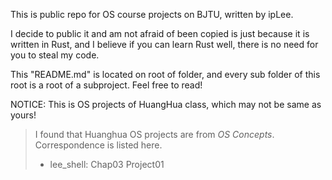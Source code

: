This is public repo for OS course projects on BJTU, written by ipLee.

I decide to public it and am not afraid of been copied is just because it is written in Rust, and I believe if you can learn Rust well, there is no need for you to steal my code.

This "README.md" is located on root of folder, and every sub folder of this root is a root of a subproject. Feel free to read!

NOTICE: This is OS projects of HuangHua class, which may not be same as yours!

> I found that Huanghua OS projects are from *OS Concepts*. Correspondence is listed here.
>
> * lee_shell: Chap03 Project01

